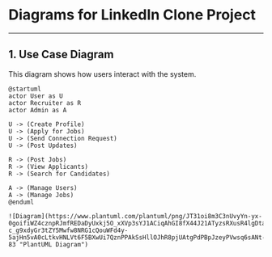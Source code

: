 # Diagrams for LinkedIn Clone Project

---

## 1. Use Case Diagram

This diagram shows how users interact with the system.

```plantuml
@startuml
actor User as U
actor Recruiter as R
actor Admin as A

U -> (Create Profile)
U -> (Apply for Jobs)
U -> (Send Connection Request)
U -> (Post Updates)

R -> (Post Jobs)
R -> (View Applicants)
R -> (Search for Candidates)

A -> (Manage Users)
A -> (Manage Jobs)
@enduml

![Diagram](https://www.plantuml.com/plantuml/png/JT31oi8m3C3nUvyYn-yx-0goifiWZ4cznpRJmfREDaDyUxkj5O_xXVp3sYJ1ACiqAhGI8fX44J21ATyzsRXusR4lgDtaUGMjb8734VxQI2W4NGo37-c_g9xdyGr3tZY5Mwfw8NRG1cQouWFd4y-5ajHn5vA0cLtkvHNLVt6F5BXwUi7QznPPAkSsHllOJhR8pjUAtgPdPBpJzeyPVwsq6sANt-83 "PlantUML Diagram")

